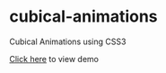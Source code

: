 # cubical-animations
Cubical Animations using CSS3


<a href="http://htmlpreview.github.io/?https://github.com/mdrafi18/cubical-animations/blob/master/index.html" target="blank" >Click here</a> to view demo
